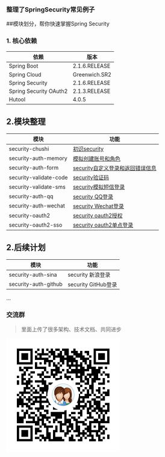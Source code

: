  ### 整理了SpringSecurity常见例子
 
 ##模块划分，帮你快速掌握Spring Security
 
 ### 1. 核心依赖 
 
 依赖 | 版本
 ---|---
 Spring Boot |  2.1.6.RELEASE  
 Spring Cloud | Greenwich.SR2  
 Spring Security |  2.1.6.RELEASE 
 Spring Security OAuth2 | 2.1.3.RELEASE  
 Hutool | 4.0.5

 ## 2.模块整理
 
 模块 | 功能 
 ---|---
 security-chushi |  [初识security](https://github.com/xuyisu/security-demo/tree/master/security-chushi) 
 security-auth-memory | [模拟创建账号和角色](https://github.com/xuyisu/security-demo/tree/master/security-auth-memory)   
 security-auth-form |  [security自定义登录和返回错误信息](https://github.com/xuyisu/security-demo/tree/master/security-auth-form)
 security-validate-code | [security验证码](https://github.com/xuyisu/security-demo/tree/master/security-validate-code) 
 security-validate-sms | [security模拟短信登录](https://github.com/xuyisu/security-demo/tree/master/security-validate-sms) 
 security-auth-qq | [security QQ登录](https://github.com/xuyisu/security-demo/tree/master/security-auth-qq) 
 security-auth-wechat | [security Wechat登录](https://github.com/xuyisu/security-demo/tree/master/security-auth-wechat) 
 security-oauth2 | [security oauth2授权](https://github.com/xuyisu/security-demo/tree/master/security-oauth2) 
 security-oauth2-sso | [security oauth2单点登录](https://github.com/xuyisu/security-demo/tree/master/security-oauth2-sso) 
 
 ## 2.后续计划
  模块 | 功能 
  ---|---
  security-auth-sina | security 新浪登录
  security-auth-github |  security GitHub登录  
  ...
  
### 交流群
>里面上传了很多架构、技术文档、共同进步

![](images/security技术交流群二维码.png)
  